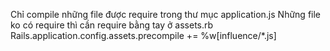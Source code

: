 Chỉ compile những file được require trong thư mục application.js
Những file ko có require thì cần require bằng tay ở assets.rb
Rails.application.config.assets.precompile += %w[influence/*.js]
